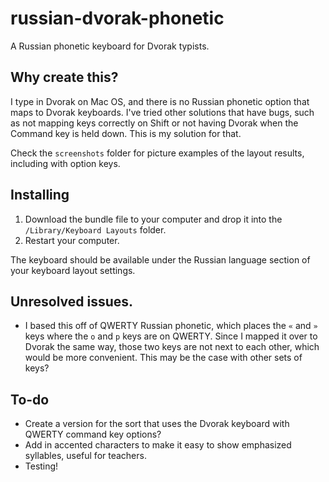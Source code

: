 # russian-dvorak-phonetic
A Russian phonetic keyboard for Dvorak typists.

## Why create this?

I type in Dvorak on Mac OS, and there is no Russian phonetic option that maps to Dvorak keyboards. I've tried other solutions that have bugs, such as not mapping keys correctly on Shift or not having Dvorak when the Command key is held down. This is my solution for that.

Check the `screenshots` folder for picture examples of the layout results, including with option keys.

## Installing

1. Download the bundle file to your computer and drop it into the `/Library/Keyboard Layouts` folder. 
2. Restart your computer.

The keyboard should be available under the Russian language section of your keyboard layout settings.


## Unresolved issues.
* I based this off of QWERTY Russian phonetic, which places the `«` and `»` keys where the `o` and `p` keys are on QWERTY. Since I mapped it over to Dvorak the same way, those two keys are not next to each other, which would be more convenient. This may be the case with other sets of keys?

## To-do
* Create a version for the sort that uses the Dvorak keyboard with QWERTY command key options?
* Add in accented characters to make it easy to show emphasized syllables, useful for teachers.
* Testing!
